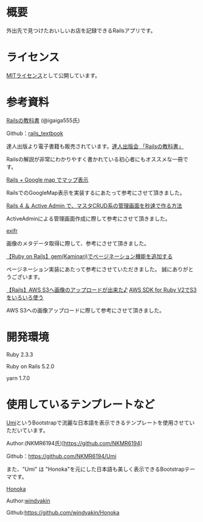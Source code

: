 # 概要

外出先で見つけたおいしいお店を記録できるRailsアプリです。

# ライセンス
[MITライセンス](./LICENSE)として公開しています。

# 参考資料
[Railsの教科書](http://igarashikuniaki.net/rails_textbook/) (@igaiga555氏)

Github：[rails_textbook](https://github.com/igaiga/rails_textbook)

達人出版より電子書籍も販売されています。[達人出版会 「Railsの教科書」](https://tatsu-zine.com/books/rails-textbook)

Railsの解説が非常にわかりやすく書かれている初心者にもオススメな一冊です。

[Rails + Google map でマップ表示](https://qiita.com/komakomako/items/c467da03104d391f7520)

RailsでのGoogleMap表示を実装するにあたって参考にさせて頂きました。

[Rails 4 ＆ Active Admin で、マスタCRUD系の管理画面を秒速で作る方法](https://qiita.com/hkusu/items/3b0fb7f94a254e2ed6fd)

ActiveAdminによる管理画面作成に際して参考にさせて頂きました。

[exifr](https://github.com/remvee/exifr)

画像のメタデータ取得に際して、参考にさせて頂きました。

[【Ruby on Rails】gem(Kaminari)でページネーション機能を追加する](https://qiita.com/NRintaro/items/1ae1e5ceb59c0729c0b9)

ページネーション実装にあたって参考にさせていただきました。
誠にありがとうございます。

[【Rails】AWS S3へ画像のアップロードが出来た♪](https://pg-happy.jp/rails-aws-s3-upload.html)
[AWS SDK for Ruby V2でS3をいろいろ使う](https://qiita.com/tamikura@github/items/a6f819a0ce2b6c79bec7)

AWS S3への画像アップロードに際して参考にさせて頂きました。

# 開発環境

Ruby 2.3.3

Ruby on Rails 5.2.0

yarn 1.7.0

# 使用しているテンプレートなど

[Umi](https://github.com/NKMR6194/Umi)というBootstrapで流麗な日本語を表示できるテンプレートを使用させていただいています。

Author:(NKMR6194氏)[https://github.com/NKMR6194]

Github：https://github.com/NKMR6194/Umi

また、"Umi" は "Honoka"を元にした日本語も美しく表示できるBootstrapテーマです。

[Honoka](https://github.com/windyakin/Honoka)

Author:[windyakin](https://github.com/windyakin)

Github:https://github.com/windyakin/Honoka

